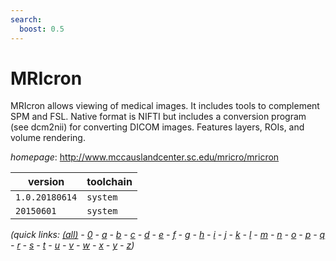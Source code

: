 ```yaml
---
search:
  boost: 0.5
---
```

# MRIcron

MRIcron allows viewing of medical images. It  includes tools to complement SPM and FSL. Native format is NIFTI  but includes a conversion program (see dcm2nii) for converting DICOM images.  Features layers, ROIs, and volume rendering.

*homepage*: <http://www.mccauslandcenter.sc.edu/mricro/mricron>

version | toolchain
--------|----------
``1.0.20180614`` | ``system``
``20150601`` | ``system``


*(quick links: [(all)](../index.md) - [0](../0/index.md) - [a](../a/index.md) - [b](../b/index.md) - [c](../c/index.md) - [d](../d/index.md) - [e](../e/index.md) - [f](../f/index.md) - [g](../g/index.md) - [h](../h/index.md) - [i](../i/index.md) - [j](../j/index.md) - [k](../k/index.md) - [l](../l/index.md) - [m](../m/index.md) - [n](../n/index.md) - [o](../o/index.md) - [p](../p/index.md) - [q](../q/index.md) - [r](../r/index.md) - [s](../s/index.md) - [t](../t/index.md) - [u](../u/index.md) - [v](../v/index.md) - [w](../w/index.md) - [x](../x/index.md) - [y](../y/index.md) - [z](../z/index.md))*

